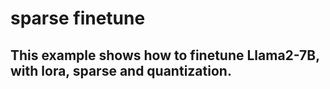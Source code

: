 # sparse finetune

This example shows how to finetune Llama2-7B, with lora, sparse and quantization.
---
